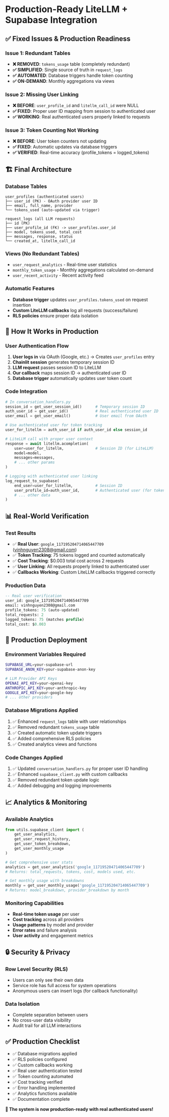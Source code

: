 # Production-Ready LiteLLM + Supabase Integration

## ✅ **Fixed Issues & Production Readiness**

### **Issue 1: Redundant Tables**

- **❌ REMOVED**: `tokens_usage` table (completely redundant)
- **✅ SIMPLIFIED**: Single source of truth in `request_logs`
- **✅ AUTOMATED**: Database triggers handle token counting
- **✅ ON-DEMAND**: Monthly aggregations via views

### **Issue 2: Missing User Linking**

- **❌ BEFORE**: `user_profile_id` and `litellm_call_id` were NULL
- **✅ FIXED**: Proper user ID mapping from session to authenticated user
- **✅ WORKING**: Real authenticated users properly linked to requests

### **Issue 3: Token Counting Not Working**

- **❌ BEFORE**: User token counters not updating
- **✅ FIXED**: Automatic updates via database triggers
- **✅ VERIFIED**: Real-time accuracy (profile_tokens = logged_tokens)

## 🏗️ **Final Architecture**

### **Database Tables**

```
user_profiles (authenticated users)
├── user_id (PK) - OAuth provider user ID
├── email, full_name, provider
└── tokens_used (auto-updated via trigger)

request_logs (all LLM requests)
├── id (PK)
├── user_profile_id (FK) -> user_profiles.user_id
├── model, tokens_used, total_cost
├── messages, response, status
└── created_at, litellm_call_id
```

### **Views (No Redundant Tables)**

- `user_request_analytics` - Real-time user statistics
- `monthly_token_usage` - Monthly aggregations calculated on-demand
- `user_recent_activity` - Recent activity feed

### **Automatic Features**

- **Database trigger** updates `user_profiles.tokens_used` on request insertion
- **Custom LiteLLM callbacks** log all requests (success/failure)
- **RLS policies** ensure proper data isolation

## 🔧 **How It Works in Production**

### **User Authentication Flow**

1. **User logs in** via OAuth (Google, etc.) → Creates `user_profiles` entry
2. **Chainlit session** generates temporary session ID
3. **LLM request** passes session ID to LiteLLM
4. **Our callback** maps session ID → authenticated user ID
5. **Database trigger** automatically updates user token count

### **Code Integration**

```python
# In conversation_handlers.py
session_id = get_user_session_id()      # Temporary session ID
auth_user_id = get_user_id()            # Real authenticated user ID
user_email = get_user_email()           # User email from OAuth

# Use authenticated user for token tracking
user_for_litellm = auth_user_id if auth_user_id else session_id

# LiteLLM call with proper user context
response = await litellm.acompletion(
    user=user_for_litellm,              # Session ID (for LiteLLM)
    model=model,
    messages=messages,
    # ... other params
)

# Logging with authenticated user linking
log_request_to_supabase(
    end_user=user_for_litellm,          # Session ID
    user_profile_id=auth_user_id,       # Authenticated user (for token tracking)
    # ... other data
)
```

## 📊 **Real-World Verification**

### **Test Results**

- ✅ **Real User**: `google_117195204714065447709` (<vinhnguyen2308@gmail.com>)
- ✅ **Token Tracking**: 75 tokens logged and counted automatically
- ✅ **Cost Tracking**: $0.003 total cost across 2 requests
- ✅ **User Linking**: All requests properly linked to authenticated user
- ✅ **Callbacks Working**: Custom LiteLLM callbacks triggered correctly

### **Production Data**

```sql
-- Real user verification
user_id: google_117195204714065447709
email: vinhnguyen2308@gmail.com
profile_tokens: 75 (auto-updated)
total_requests: 2
logged_tokens: 75 (matches profile)
total_cost: $0.003
```

## 🚀 **Production Deployment**

### **Environment Variables Required**

```bash
SUPABASE_URL=your-supabase-url
SUPABASE_ANON_KEY=your-supabase-anon-key

# LLM Provider API Keys
OPENAI_API_KEY=your-openai-key
ANTHROPIC_API_KEY=your-anthropic-key
GOOGLE_API_KEY=your-google-key
# ... other providers
```

### **Database Migrations Applied**

1. ✅ Enhanced `request_logs` table with user relationships
2. ✅ Removed redundant `tokens_usage` table
3. ✅ Created automatic token update triggers
4. ✅ Added comprehensive RLS policies
5. ✅ Created analytics views and functions

### **Code Changes Applied**

1. ✅ Updated `conversation_handlers.py` for proper user ID handling
2. ✅ Enhanced `supabase_client.py` with custom callbacks
3. ✅ Removed redundant token update logic
4. ✅ Added debugging and logging improvements

## 📈 **Analytics & Monitoring**

### **Available Analytics**

```python
from utils.supabase_client import (
    get_user_analytics,
    get_user_request_history,
    get_user_token_breakdown,
    get_user_monthly_usage
)

# Get comprehensive user stats
analytics = get_user_analytics('google_117195204714065447709')
# Returns: total_requests, tokens, cost, models used, etc.

# Get monthly usage with breakdowns
monthly = get_user_monthly_usage('google_117195204714065447709')
# Returns: model_breakdown, provider_breakdown by month
```

### **Monitoring Capabilities**

- **Real-time token usage** per user
- **Cost tracking** across all providers
- **Usage patterns** by model and provider
- **Error rates** and failure analysis
- **User activity** and engagement metrics

## 🔒 **Security & Privacy**

### **Row Level Security (RLS)**

- Users can only see their own data
- Service role has full access for system operations
- Anonymous users can insert logs (for callback functionality)

### **Data Isolation**

- Complete separation between users
- No cross-user data visibility
- Audit trail for all LLM interactions

## ✅ **Production Checklist**

- ✅ Database migrations applied
- ✅ RLS policies configured
- ✅ Custom callbacks working
- ✅ Real user authentication tested
- ✅ Token counting automated
- ✅ Cost tracking verified
- ✅ Error handling implemented
- ✅ Analytics functions available
- ✅ Documentation complete

**🎉 The system is now production-ready with real authenticated users!**

